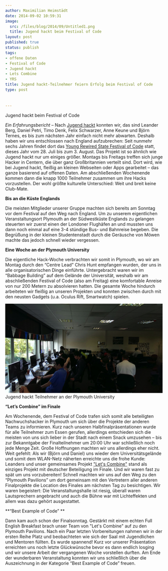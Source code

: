```yaml
---
author: Maximilian Heimstädt
date: 2014-09-02 10:59:31
image:
  src: /files/blog/2014/09/Untitled1.png
  title: Jugend hackt beim Festival of Code
layout: post
published: true
status: publish
tags:
- offene Daten
- Festival of Code
- Jugend hackt
- Lets Combine
- YRS
title: Jugend hackt-Teilnehmer feiern Erfolg beim Festival of Code
type: post


---
```


 Jugend hackt beim Festival of Code

_Ein Erfahrungsbericht_ – Nach [Jugend hackt](http://jugendhackt.de/) konnten wir, das sind Leander Berg, Daniel Petri, Timo Denk, Felix Schwarzer, Anne Keune und Björn Ternes, es bis zum nächsten Jahr einfach nicht mehr abwarten. Deshalb haben wir uns entschlossen nach England aufzubrechen: Seit nunmehr sechs Jahren findet dort das [Young Rewired State Festival of Code](https://youngrewiredstate.org/festival-of-code) statt, dieses Jahr vom 28. Juli bis zum 3. August. Das Projekt ist so ähnlich wie Jugend hackt nur um einiges größer. Montags bis Freitags treffen sich junge Hacker in Centern, die über ganz Großbritannien verteilt sind. Dort wird, wie bei Jugend hackt, fleißig an kleinen Webseiten oder Apps gearbeitet – das ganze basierend auf offenen Daten. Am abschließenden Wochenende kommen dann die knapp 1000 Teilnehmer zusammen um ihre Hacks vorzustellen. Der wohl größte kulturelle Unterschied: Weit und breit keine Club-Mate.

**Bis an die Küste Englands**

Die meisten Mitglieder unserer Gruppe machten sich bereits am Sonntag vor dem Festival auf den Weg nach England. Um zu unserem eigentlichen Veranstaltungsort Plymouth an der Südwestküste Englands zu gelangen steuerten wir zuerst einen der Londoner Flughäfen an und mussten uns dann noch einmal auf eine 3-4 stündige Bus- und Bahnreise begeben. Die Begrüßung in der kleinen Studentenstadt durch die Geräusche von Möwen machte das jedoch schnell wieder vergessen.

**Eine Woche an der Plymouth University**

Die eigentliche Hack-Woche verbrachten wir somit in Plymouth, wo wir am Montag durch den “Centre Lead” Chris Hunt empfangen wurden, der uns in alle organisatorischen Dinge einführte. Untergebracht waren wir im “Babbage Building” auf dem Gelände der Universität, weshalb wir am abschließenden Festival of Code (also am Freitag) eine komfortable Anreise von nur 200 Metern zu absolvieren hatten. Die gesamte Woche hindurch arbeiteten wir fleißig an unseren Projekten und konnten zwischen durch mit den neusten Gadgets (u.a. Oculus Rift, Smartwatch) spielen.

![Jugend hackt Teilnehmer an der Plymouth University](/files/blog/2014/09/Untitled.png) Jugend hackt Teilnehmer an der Plymouth University

**“Let’s Combine” im Finale**

Am Wochenende, dem Festival of Code trafen sich somit alle beteiligten Nachwuchshacker in Plymouth um sich über die Projekte der anderen Teams zu informieren. Kurz nach unseren Halbfinalpräsentationen wurde für alle Teilnehmer zum Essen gerufen, allerdings entschieden sich die meisten von uns sich lieber in der Stadt nach einem Snack umzusehen – bis zur Bekanntgabe der Finalteilnehmer um 20:00 Uhr war schließlich noch jede Menge Zeit. Große Hoffnungen machten wir uns allerdings eher nicht. Weit gefehlt: Als wir (Björn und Daniel) uns wieder dem Universitätsgelände und somit dem WLAN-Netz näherten erreichte uns die frohe Kunde: Leanders und unser gemeinsames Projekt ["Let's Combine"](http://hacks.youngrewiredstate.org/events/FOC2014/let-s-combine) stand als einziges Projekt mit deutscher Beteiligung im Finale. Und wir waren fast zu spät um uns vorzubereiten! Schnell machten wir uns auf den Weg zu den “Plymouth Pavilions” um dort gemeinsam mit den Vertretern aller anderen Finalprojekte die Location des Finales am nächsten Tag zu besichtigen. Wir waren begeistert: Die Veranstaltungshalle ist riesig, überall waren Lautsprechern angebracht und auch die Bühne war mit Lichteffekten und allem was dazu gehört ausgestattet.

**“Best Example of Code” **

Dann kam auch schon der Finalsonntag. Gestärkt mit einem echten Full English Breakfast brach unser Team von "Let's Combine" auf zu den Plymouth Pavilions. Nach ein Paar letzten Vorbereitungen nahmen wir in der ersten Reihe Platz und beobachteten wie sich der Saal mit Jugendlichen und Mentoren füllten. Es wurde spannend! Kurz vor unserer Präsentation erreichten uns noch letzte Glückwünsche bevor es dann endlich losging und wir unsere Arbeit der vergangenen Woche vorstellen durften. Am Ende der wunderbaren Veranstaltung konnten wir uns schließlich über die Auszeichnung in der Kategorie “Best Example of Code” freuen.